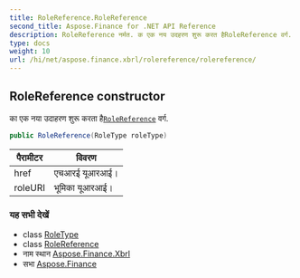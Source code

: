 ```yaml
---
title: RoleReference.RoleReference
second_title: Aspose.Finance for .NET API Reference
description: RoleReference नर्मत. क एक नय उदहरण शुरू करत हैRoleReference वर्ग.
type: docs
weight: 10
url: /hi/net/aspose.finance.xbrl/rolereference/rolereference/
---
```

## RoleReference constructor

का एक नया उदाहरण शुरू करता है[`RoleReference`](../) वर्ग.

```csharp
public RoleReference(RoleType roleType)
```

| पैरामीटर | विवरण |
| --- | --- |
| href | एचआरई यूआरआई। |
| roleURI | भूमिका यूआरआई। |

### यह सभी देखें

* class [RoleType](../../roletype/)
* class [RoleReference](../)
* नाम स्थान [Aspose.Finance.Xbrl](../../rolereference/)
* सभा [Aspose.Finance](../../../)


